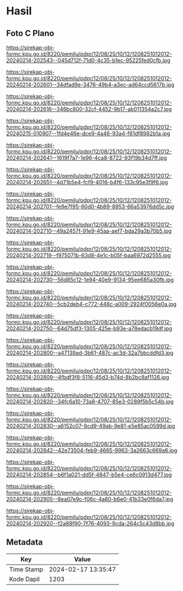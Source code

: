 # Hasil

## Foto C Plano

https://sirekap-obj-formc.kpu.go.id/8220/pemilu/pdpr/12/08/25/10/12/1208251012012-20240214-202543--045d712f-71d0-4c35-b1ec-95225fed0cfb.jpg

https://sirekap-obj-formc.kpu.go.id/8220/pemilu/pdpr/12/08/25/10/12/1208251012012-20240214-202601--34dfad9e-3476-49b4-a3ec-ad64ccd5617b.jpg

https://sirekap-obj-formc.kpu.go.id/8220/pemilu/pdpr/12/08/25/10/12/1208251012012-20240214-202616--346bc800-32cf-4452-9b17-ab011354a2c7.jpg

https://sirekap-obj-formc.kpu.go.id/8220/pemilu/pdpr/12/08/25/10/12/1208251012012-20240215-010907--1fd4e46e-dce9-4a46-93a4-f81df8982b1a.jpg

https://sirekap-obj-formc.kpu.go.id/8220/pemilu/pdpr/12/08/25/10/12/1208251012012-20240214-202641--1619f7a7-1e96-4ca8-8722-93f19b34d7ff.jpg

https://sirekap-obj-formc.kpu.go.id/8220/pemilu/pdpr/12/08/25/10/12/1208251012012-20240214-202651--4d71b5e4-fcf9-4016-b4f6-133c95e3f9f6.jpg

https://sirekap-obj-formc.kpu.go.id/8220/pemilu/pdpr/12/08/25/10/12/1208251012012-20240214-202701--fe9e7f95-60d0-4b89-8953-66a53976dd5c.jpg

https://sirekap-obj-formc.kpu.go.id/8220/pemilu/pdpr/12/08/25/10/12/1208251012012-20240214-202710--49a2457f-91e9-45aa-aef7-bda29a3b70b5.jpg

https://sirekap-obj-formc.kpu.go.id/8220/pemilu/pdpr/12/08/25/10/12/1208251012012-20240214-202719--f975071b-63d8-4e1c-b05f-baa6972d2555.jpg

https://sirekap-obj-formc.kpu.go.id/8220/pemilu/pdpr/12/08/25/10/12/1208251012012-20240214-202730--56d85c12-1e94-40e9-9134-95ee685a30fb.jpg

https://sirekap-obj-formc.kpu.go.id/8220/pemilu/pdpr/12/08/25/10/12/1208251012012-20240214-202740--5cb2deb4-c772-448c-a009-2924f0056e0a.jpg

https://sirekap-obj-formc.kpu.go.id/8220/pemilu/pdpr/12/08/25/10/12/1208251012012-20240214-202750--64d75df3-1305-425e-b93e-a78edacb19df.jpg

https://sirekap-obj-formc.kpu.go.id/8220/pemilu/pdpr/12/08/25/10/12/1208251012012-20240214-202800--a47139ad-3b61-487c-ac3d-32a7bbcddfd3.jpg

https://sirekap-obj-formc.kpu.go.id/8220/pemilu/pdpr/12/08/25/10/12/1208251012012-20240214-202809--4fbdf3f8-5116-45d3-b74d-8b2bc8af1126.jpg

https://sirekap-obj-formc.kpu.go.id/8220/pemilu/pdpr/12/08/25/10/12/1208251012012-20240214-202820--34fc6a10-73a8-4707-85e3-0289f5b5c54b.jpg

https://sirekap-obj-formc.kpu.go.id/8220/pemilu/pdpr/12/08/25/10/12/1208251012012-20240214-202830--a6152c07-8cd9-49ab-9e81-e5e85ac0599d.jpg

https://sirekap-obj-formc.kpu.go.id/8220/pemilu/pdpr/12/08/25/10/12/1208251012012-20240214-202842--42e73504-feb9-4665-9963-3a2663c669a6.jpg

https://sirekap-obj-formc.kpu.go.id/8220/pemilu/pdpr/12/08/25/10/12/1208251012012-20240214-202854--b6f1a021-dd5f-4847-b5e4-ce6c0913d477.jpg

https://sirekap-obj-formc.kpu.go.id/8220/pemilu/pdpr/12/08/25/10/12/1208251012012-20240214-202905--8ea07e9c-f06c-4a80-b6e0-41b33e0f6da7.jpg

https://sirekap-obj-formc.kpu.go.id/8220/pemilu/pdpr/12/08/25/10/12/1208251012012-20240214-202920--f2a88f90-7f76-4093-9cda-264c5c43d8bb.jpg


## Metadata

| Key        | Value               |
| ---------- | ------------------- |
| Time Stamp | 2024-02-17 13:35:47 |
| Kode Dapil | 1203                |



